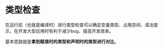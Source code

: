 # 类型检查

在运行前（也就是编译时）进行类型检查可以确定变量类型、占用空间、语法提示，在开发大型应用时有利于减少bug、提高开发效率。

基本思路就是**拿到赋值时的类型和声明时的类型进行对比**。
